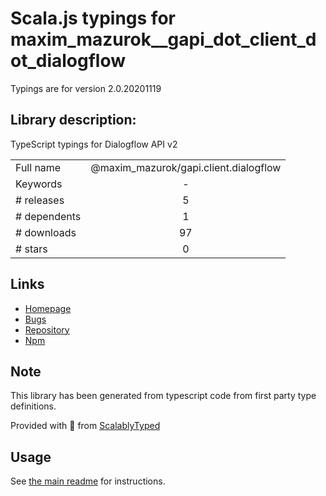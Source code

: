 
# Scala.js typings for maxim_mazurok__gapi_dot_client_dot_dialogflow

Typings are for version 2.0.20201119

## Library description:
TypeScript typings for Dialogflow API v2

|                    |                 |
| ------------------ | :-------------: |
| Full name          | @maxim_mazurok/gapi.client.dialogflow |
| Keywords           | - |
| # releases         | 5 |
| # dependents       | 1 |
| # downloads        | 97 |
| # stars            | 0 |

## Links
- [Homepage](https://github.com/Maxim-Mazurok/google-api-typings-generator#readme)
- [Bugs](https://github.com/Maxim-Mazurok/google-api-typings-generator/issues)
- [Repository](https://github.com/Maxim-Mazurok/google-api-typings-generator)
- [Npm](https://www.npmjs.com/package/%40maxim_mazurok%2Fgapi.client.dialogflow)
    


## Note
This library has been generated from typescript code from first party type definitions.

Provided with :purple_heart: from [ScalablyTyped](https://github.com/oyvindberg/ScalablyTyped)

## Usage
See [the main readme](../../readme.md) for instructions.


